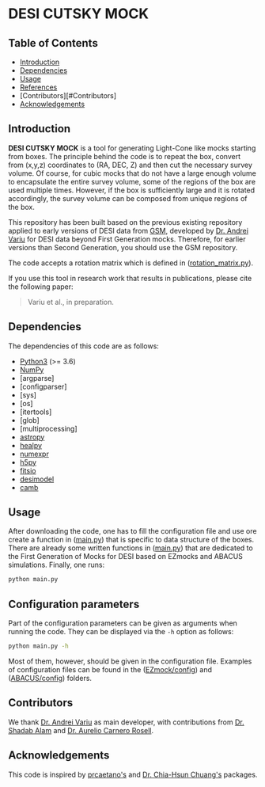 # DESI CUTSKY MOCK 

## Table of Contents

-   [Introduction](#introduction)
-   [Dependencies](#Dependencies)
-   [Usage](#Usage)
-   [References](#references)
-   [Contributors][#Contributors]
-   [Acknowledgements](#Acknowledgements)

## Introduction

**DESI CUTSKY MOCK** is a tool for generating Light-Cone like mocks starting from boxes. The principle behind the code is to repeat the box, convert from (x,y,z) coordinates to (RA, DEC, Z) and then cut the necessary survey volume. Of course, for cubic mocks that do not have a large enough volume to encapsulate the entire survey volume, some of the regions of the box are used multiple times. However, if the box is sufficiently large and it is rotated accordingly, the survey volume can be composed from unique regions of the box. 

This repository has been built based on the previous existing repository applied to early versions of DESI data from [GSM](https://github.com/Andrei-EPFL/generate_survey_mocks), developed by [Dr. Andrei Variu](https://github.com/Andrei-EPFL/) for DESI data beyond First Generation mocks. Therefore, for earlier versions than Second Generation, you should use the GSM repository.

The code accepts a rotation matrix which is defined in ([rotation_matrix.py](rotation_matrix.py)).


If you use this tool in research work that results in publications, please cite the following paper:

> Variu et al., in preparation.

## Dependencies

The dependencies of this code are as follows:

-   [Python3](https://www.python.org/)  (>= 3.6)
-   [NumPy](https://numpy.org/)
-   [argparse]
-   [configparser]
-   [sys]
-   [os]
-   [itertools]
-   [glob]
-   [multiprocessing]
-   [astropy](https://www.astropy.org/)
-   [healpy](https://healpy.readthedocs.io/en/latest/index.html)
-   [numexpr](https://github.com/pydata/numexpr)
-   [h5py](https://docs.h5py.org/en/stable/)
-   [fitsio](https://github.com/esheldon/fitsio)
-   [desimodel](https://github.com/desihub/desimodel)
-   [camb](https://github.com/cmbant/CAMB)

## Usage

After downloading the code, one has to fill the configuration file and use ore create a function in ([main.py](main.py)) that is specific to data structure of the boxes. There are already some written functions in ([main.py](main.py)) that are dedicated to the First Generation of Mocks for DESI based on EZmocks and ABACUS simulations. Finally, one runs:

```bash
python main.py
```


## Configuration parameters

Part of the configuration parameters can be given as arguments when running the code. They can be displayed via the `-h` option as follows:

```bash
python main.py -h
```

Most of them, however, should be given in the configuration file. Examples of configuration files can be found in the ([EZmock/config](EZmock/config)) and ([ABACUS/config](ABACUS/config)) folders.

## Contributors

We thank [Dr. Andrei Variu](https://github.com/Andrei-EPFL/) as main developer, with contributions from [Dr. Shadab Alam](https://github.com/shadaba) and [Dr. Aurelio Carnero Rosell](https://github.com/aureliocarnero). 

## Acknowledgements
This code is inspired by [prcaetano's](https://github.com/prcaetano/gallightcone) and [Dr. Chia-Hsun Chuang's](https://github.com/chia-hsun-chuang/apply_desifootprint_nz) packages.
